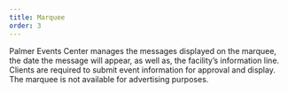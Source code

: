 ```yaml
---
title: Marquee
order: 3
---
```


Palmer Events Center manages the messages displayed on the marquee, the date the message will appear, as well as, the facility’s information line. Clients are required to submit event information for approval and display. The marquee is not available for advertising purposes.

